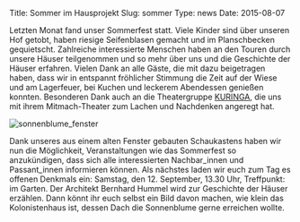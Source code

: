 Title: Sommer im Hausprojekt
Slug: sommer
Type: news
Date: 2015-08-07

Letzten Monat fand unser Sommerfest statt. Viele Kinder sind über unseren Hof getobt, haben riesige Seifenblasen gemacht und im Planschbecken gequietscht. Zahlreiche interessierte Menschen haben an den Touren durch unsere Häuser teilgenommen und so mehr über uns und die Geschichte der Häuser erfahren. Vielen Dank an alle Gäste, die mit dazu beigetragen haben, dass wir in entspannt fröhlicher Stimmung die Zeit auf der Wiese und am Lagerfeuer, bei Kuchen und leckerem Abendessen genießen konnten. Besonderen Dank auch an die Theatergruppe <a href="http://www.kuringa.org/" target="_blank">KURINGA</a>, die uns mit ihrem Mitmach-Theater zum Lachen und Nachdenken angeregt hat.

<img src="/images/15_aug.png" alt="sonnenblume_fenster"/>

Dank unseres aus einem alten Fenster gebauten Schaukastens haben wir nun die Möglichkeit, Veranstaltungen wie das Sommerfest so anzukündigen, dass sich alle interessierten Nachbar_innen und Passant_innen informieren können. Als nächstes laden wir euch zum Tag es offenen Denkmals ein: Samstag, den 12. September, 13.30 Uhr, Treffpunkt: im Garten. Der Architekt Bernhard Hummel wird zur Geschichte der Häuser erzählen. Dann könnt ihr euch selbst ein Bild davon machen, wie klein das Kolonistenhaus ist, dessen Dach die Sonnenblume gerne erreichen wollte.
